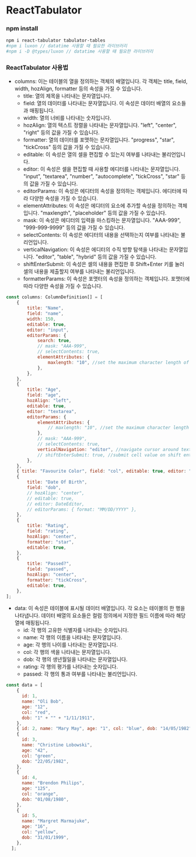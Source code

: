 # ReactTabulator

### npm install

```bash
npm i react-tabulator tabulator-tables
#npm i luxon // datatime 사용할 때 필요한 라이브러리
#npm i -D @types/luxon // datatime 사용할 때 필요한 라이브러리
```

### ReactTabulator 사용법

* columns: 이는 테이블의 열을 정의하는 객체의 배열입니다. 각 객체는 title, field, width, hozAlign, formatter 등의 속성을 가질 수 있습니다.
   * title: 열의 제목을 나타내는 문자열입니다.
   * field: 열의 데이터를 나타내는 문자열입니다. 이 속성은 데이터 배열의 요소들과 매핑됩니다.
   * width: 열의 너비를 나타내는 숫자입니다.
   * hozAlign: 열의 텍스트 정렬을 나타내는 문자열입니다. "left", "center", "right" 등의 값을 가질 수 있습니다.
   * formatter: 열의 데이터를 포맷하는 문자열입니다. "progress", "star", "tickCross" 등의 값을 가질 수 있습니다.
   * editable: 이 속성은 열의 셀을 편집할 수 있는지 여부를 나타내는 불리언입니다.
   * editor: 이 속성은 셀을 편집할 때 사용할 에디터를 나타내는 문자열입니다. "input", "textarea", "number", "autocomplete", "tickCross", "star" 등의 값을 가질 수 있습니다.
   * editorParams: 이 속성은 에디터의 속성을 정의하는 객체입니다. 에디터에 따라 다양한 속성을 가질 수 있습니다.
   * elementAttributes: 이 속성은 에디터의 요소에 추가할 속성을 정의하는 객체입니다. "maxlength", "placeholder" 등의 값을 가질 수 있습니다.
   * mask: 이 속성은 에디터의 입력을 마스킹하는 문자열입니다. "AAA-999", "999-999-9999" 등의 값을 가질 수 있습니다.
   * selectContents: 이 속성은 에디터의 내용을 선택하는지 여부를 나타내는 불리언입니다.
   * verticalNavigation: 이 속성은 에디터의 수직 방향 탐색을 나타내는 문자열입니다. "editor", "table", "hybrid" 등의 값을 가질 수 있습니다.
   * shiftEnterSubmit: 이 속성은 셀의 내용을 편집한 후 Shift+Enter 키를 눌러 셀의 내용을 제출할지 여부를 나타내는 불리언입니다.
   * formatterParams: 이 속성은 포맷터의 속성을 정의하는 객체입니다. 포맷터에 따라 다양한 속성을 가질 수 있습니다.

```js
const columns: ColumnDefinition[] = [
    {
        title: "Name",
        field: "name",
        width: 150,
        editable: true,
        editor: "input",
        editorParams: {
            search: true,
            // mask: "AAA-999",
            // selectContents: true,
            elementAttributes: {
                maxlength: "10", //set the maximum character length of the input element to 10 characters
            },
        },
    },
    {
        title: "Age",
        field: "age",
        hozAlign: "left",
        editable: true,
        editor: "textarea",
        editorParams: {
            elementAttributes: {
                // maxlength: "10", //set the maximum character length of the textarea element to 10 characters
            },
            // mask: "AAA-999",
            // selectContents: true,
            verticalNavigation: "editor", //navigate cursor around text area without leaving the cell
            // shiftEnterSubmit: true, //submit cell value on shift enter
        },
    },
    { title: "Favourite Color", field: "col", editable: true, editor: "input" },
    {
        title: "Date Of Birth",
        field: "dob",
        // hozAlign: "center",
        // editable: true,
        // editor: DateEditor,
        // editorParams: { format: "MM/DD/YYYY" },
    },
    {
        title: "Rating",
        field: "rating",
        hozAlign: "center",
        formatter: "star",
        editable: true,
    },
    {
        title: "Passed?",
        field: "passed",
        hozAlign: "center",
        formatter: "tickCross",
        editable: true,
    },
];
```

* data: 이 속성은 테이블에 표시될 데이터 배열입니다. 각 요소는 테이블의 한 행을 나타냅니다. 데이터 배열의 요소들은 컬럼 정의에서 지정한 필드 이름에 따라 해당 열에 매핑됩니다.
   * id: 각 행의 고유한 식별자를 나타내는 숫자입니다.
   * name: 각 행의 이름을 나타내는 문자열입니다.
   * age: 각 행의 나이를 나타내는 문자열입니다.
   * col: 각 행의 색을 나타내는 문자열입니다.
   * dob: 각 행의 생년월일을 나타내는 문자열입니다.
   * rating: 각 행의 평가를 나타내는 숫자입니다.
   * passed: 각 행의 통과 여부를 나타내는 불리언입니다.

```js
const data = [
    {
      id: 1,
      name: "Oli Bob",
      age: "12",
      col: "red",
      dob: "1" + "" + "1/11/1911",
    },
    { id: 2, name: "Mary May", age: "1", col: "blue", dob: "14/05/1982" },
    {
      id: 3,
      name: "Christine Lobowski",
      age: "42",
      col: "green",
      dob: "22/05/1982",
    },
    {
      id: 4,
      name: "Brendon Philips",
      age: "125",
      col: "orange",
      dob: "01/08/1980",
    },
    {
      id: 5,
      name: "Margret Marmajuke",
      age: "16",
      col: "yellow",
      dob: "31/01/1999",
    },
  ];
```

[//]: # (* layout: 이는 테이블의 레이아웃을 정의하는 문자열입니다. "fitColumns", "fitData", "fitDataFill", "fitDataStretch" 등의 값을 가질 수 있습니다.)

[//]: # (* tooltips: 각 셀에 표시될 툴팁을 커스터마이즈합니다.)

[//]: # (* cellClick: 셀을 클릭했을 때 실행할 콜백 함수를 지정합니다.)

[//]: # (* rowClick: 행을 클릭했을 때 실행할 콜백 함수를 지정합니다.ㄴ)

[//]: # (* rowSelected: 행을 선택했을 때 실행할 콜백 함수를 지정합니다.)

[//]: # (* rowDeselected: 행의 선택을 취소했을 때 실행할 콜백 함수를 지정합니다.)

[//]: # (* cellEditing: 셀의 편집이 시작될 때 실행할 콜백 함수를 지정합니다.)

[//]: # (* cellEdited: 셀의 내용이 편집되었을 때 실행할 콜백 함수를 지정합니다.)


[//]: # (```js)

[//]: # (import React from "react";)

[//]: # (import "./App.css";)

[//]: # (import "react-tabulator/lib/styles.css";)

[//]: # (import "react-tabulator/lib/css/tabulator.min.css";)

[//]: # (import { ColumnDefinition, ReactTabulator } from "react-tabulator";)

[//]: # ()
[//]: # (function App&#40;&#41; {)

[//]: # (  const columns: ColumnDefinition[] = [)

[//]: # (    { title: "Name", field: "name", width: 150 },)

[//]: # (    {)

[//]: # (      title: "Age",)

[//]: # (      field: "age",)

[//]: # (      hozAlign: "left",)

[//]: # (      formatter: "progress",)

[//]: # (    },)

[//]: # (    { title: "Favourite Color", field: "col" },)

[//]: # (    {)

[//]: # (      title: "Date Of Birth",)

[//]: # (      field: "dob",)

[//]: # (      hozAlign: "center",)

[//]: # (    },)

[//]: # (    {)

[//]: # (      title: "Rating",)

[//]: # (      field: "rating",)

[//]: # (      hozAlign: "center",)

[//]: # (      formatter: "star",)

[//]: # (    },)

[//]: # (    {)

[//]: # (      title: "Passed?",)

[//]: # (      field: "passed",)

[//]: # (      hozAlign: "center",)

[//]: # (      formatter: "tickCross",)

[//]: # (    },)

[//]: # (  ];)

[//]: # ()
[//]: # (  const data = [)

[//]: # (    { id: 1, name: "Oli Bob", age: "12", col: "red", dob: "" },)

[//]: # (    { id: 2, name: "Mary May", age: "1", col: "blue", dob: "14/05/1982" },)

[//]: # (    {)

[//]: # (      id: 3,)

[//]: # (      name: "Christine Lobowski",)

[//]: # (      age: "42",)

[//]: # (      col: "green",)

[//]: # (      dob: "22/05/1982",)

[//]: # (    },)

[//]: # (    {)

[//]: # (      id: 4,)

[//]: # (      name: "Brendon Philips",)

[//]: # (      age: "125",)

[//]: # (      col: "orange",)

[//]: # (      dob: "01/08/1980",)

[//]: # (    },)

[//]: # (    {)

[//]: # (      id: 5,)

[//]: # (      name: "Margret Marmajuke",)

[//]: # (      age: "16",)

[//]: # (      col: "yellow",)

[//]: # (      dob: "31/01/1999",)

[//]: # (    },)

[//]: # (  ];)

[//]: # ()
[//]: # (  return &#40;)

[//]: # (    <div className="tabulator-container">)

[//]: # (      <ReactTabulator columns={columns} data={data} layout="fitdata" />)

[//]: # (    </div>)

[//]: # (  &#41;;)

[//]: # (})

[//]: # ()
[//]: # (export default App;)

[//]: # (```)



